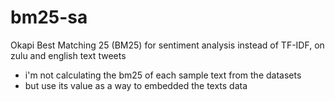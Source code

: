 # bm25-sa
Okapi Best Matching 25 (BM25) for sentiment analysis instead of TF-IDF, on zulu and english text tweets

- i'm not calculating the bm25 of each sample text from the datasets
- but use its value as a way to embedded the texts data
